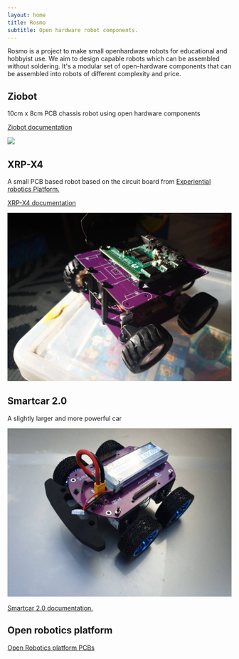 ```yaml
---
layout: home
title: Rosmo
subtitle: Open hardware robot components.
---
```


Rosmo is a project to make small openhardware robots for educational and hobbyist use. We aim to design capable robots which can be assembled without soldering. It's a modular set of open-hardware components that can be assembled into robots of different complexity and price. 


## Ziobot
10cm x 8cm PCB chassis robot using open hardware components

[Ziobot documentation](https://rosmo-robot.github.io/zio/)

![](https://raw.githubusercontent.com/rosmo-robot/rosmo-robot.github.io/master/assets/img/pen.jpeg)

## XRP-X4
A small PCB based robot based on the circuit board from [Experiential robotics Platform.](https://experientialrobotics.org/)

[XRP-X4 documentation](https://rosmo-robot.github.io/learn-robotics/)

 ![Dual driver concept](https://github.com/samuk/IntroToRoboticsV2/blob/main/course/ros2/compute-xrp4.jpeg?raw=true)


## Smartcar 2.0

A slightly larger and more powerful car

![Dual driver concept](https://raw.githubusercontent.com/rosmo-robot/smartcar_shield/master/extras/images/45smartcar.jpeg)

[Smartcar 2.0 documentation.](https://rosmo-robot.github.io/aboutme/)

## Open robotics platform

[Open Robotics platform PCBs](https://rosmo-robot.github.io/open-robotics-platform/)





